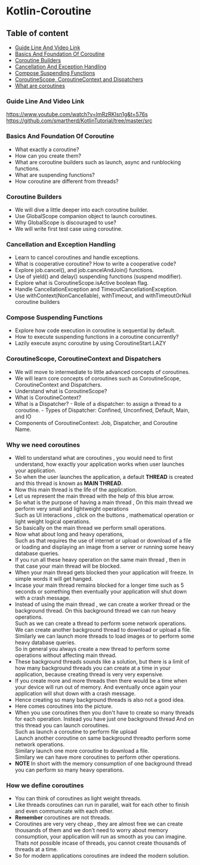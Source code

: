 # Kotlin-Coroutine
## Table of content
* [Guide Line And Video Link](#Guide-Line-And-Video-Link)
* [Basics And Foundation Of Coroutine](#Basics-And-Foundation-Of-Coroutine)
* [Coroutine Builders](#Coroutine-Builders)
* [Cancellation And Exception Handling](#Cancellation-And-Exception-Handling)
* [Compose Suspending Functions](#Compose-Suspending-Functions)
* [CoroutineScope, CoroutineContext and Dispatchers](#CoroutineScope,-CoroutineContext-and-Dispatchers)
* [What are coroutines](#What-are-coroutines)

### Guide Line And Video Link
https://www.youtube.com/watch?v=lmRzRKIsn1g&t=576s <br />
https://github.com/smartherd/KotlinTutorial/tree/master/src

### Basics And Foundation Of Coroutine
* What exactly a coroutine?
* How can you create them?
* What are coroutine builders such as launch, async and runblocking functions.
* What are suspending functions?
* How coroutine are different from threads?

### Coroutine Builders
* We will dive a little deeper into each coroutine builder.
* Use GlobalScope companion object to launch coroutines. 
* Why GlobalScope is discouraged to use? 
* We will write first test case using coroutine.

### Cancellation and Exception Handling
* Learn to cancel coroutines and handle exceptions.
* What is cooperative coroutine? How to write a cooperative code? 
* Explore job.cancel(), and job.cancelAndJoin() functions.
* Use of yield() and delay() suspending functions (suspend modifier). 
* Explore what is CoroutineScope.isActive boolean flag. 
* Handle CancellationException and TimeoutCancellationException.   
* Use withContext(NonCancellable), withTimeout, and withTimeoutOrNull coroutine builders

### Compose Suspending Functions
* Explore how code execution in coroutine is sequential by default.
* How to execute suspending functions in a coroutine concurrently?
* Lazily execute async coroutine by using CoroutineStart.LAZY 

### CoroutineScope, CoroutineContext and Dispatchers
* We will move to intermediate to little advanced concepts of coroutines.
* We will learn core concepts of coroutines such as CoroutineScope, CoroutineContext and Dispatchers.
* Understand what is CoroutineScope?
* What is CoroutineContext?
* What is a Dispatcher? 
        - Role of a dispatcher: to assign a thread to a coroutine. 
        - Types of Dispatcher: Confined, Unconfined, Default, Main, and IO
* Components of CoroutineContext: Job, Dispatcher, and Coroutine Name.

### Why we need coroutines
* Well to understand what are coroutines , you would need to first understand, how exactly your application works when user launches your application.
* So when the user launches the application, a default **THREAD** is created and this thread is known as **MAIN THREAD**.
* Now this main thread is the life of the application. 
* Let us represent the main thread with the help of this blue arrow.
* So what is the purpose of having a main thread , On this main thread we perform very small and lightweight operations <br />
  Such as UI interactions , click on the buttons , mathematical operation  or light weight logical operations. 
* So basically on the main thread we perform small operations.
* Now what about long and heavy operations,<br />
  Such as that requires the use of internet or upload or download of a file or loading and displaying an image from a server or running some heavy database queries.
* If you run all these heavy operation on the same main thread , then in that case your main thread will be blocked.
* When your main thread gets blocked then your application will freeze. In simple words it will get hanged.
* Incase your main thread remains blocked for a longer time such as 5 seconds or something then eventually your application will shut down with a crash message.
* Instead of using the main thread , we can create a worker thread or the background thread. On this background thread we can run heavy operations.<br />
  Such as we can create a thread to perform some network operations.<br />
  We can create another background thread to download or upload a file.<br />
  Similarly we can launch more threads to load images or to perform some heavy database queries.<br />
  So in general you always create a new thread to perform some operations without affecting main thread.
* These background threads sounds like a solution, but there is a limit of how many background threads you can create at a time in your application, because creating thread is very very expensive.
* If you create more and more threads then there would be a time when your device will run out of memory. And eventually once again your application will shut down with a crash message.
* Hence creating so many background threads is also not a good idea.
* Here comes coroutines into the picture.
* When you use coroutines then you don't have to create so many threads for each operation. Instead you have just one background thread And on this thread you can launch coroutines.<br />
 Such as launch a coroutine to perform file upload <br />
 Launch another coroutine on same background threadto perform some network operations.<br />
 Similary launch one more coroutine to download a file.<br />
 Similary we can have more coroutines to perform other operations.
* **NOTE** In short with the memory consumption of one background thread you can perform so many heavy operations.

### How we define coroutines
* You can think of coroutines as light weight threads.
* Like threads coroutines can run in parallel, wait for each other to finish and even communicate with each other.
* **Remember** coroutines are not threads.
* Coroutines are very very cheap , they are almost free we can create thousands of them and we don't need to worry about memory consumption, your application will run as smooth as you can imagine. Thats not possible incase of threads, you cannot create thousands of threads at a time.
* So for modern applications coroutines are indeed the modern solution.
  
      
